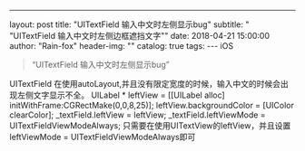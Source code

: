 ---
layout:     post
title:      "UITextField 输入中文时左侧显示bug"
subtitle:   " \"UITextField 输入中文时左侧边框遮挡文字\""
date:       2018-04-21 15:00:00
author:     "Rain-fox"
header-img: ""
catalog: true
tags:
--- iOS

> “UITextField 输入中文时左侧显示bug”


UITextField 在使用autoLayout,并且没有限定宽度的时候，输入中文的时候会出现左侧文字显示不全。
UILabel * leftView = [[UILabel alloc] initWithFrame:CGRectMake(0,0,8,25)];
leftView.backgroundColor = [UIColor clearColor];
_textField.leftView = leftView;
_textField.leftViewMode = UITextFieldViewModeAlways;
只需要在使用UITextView的leftView，并且设置leftViewMode = UITextFieldViewModeAlways即可



